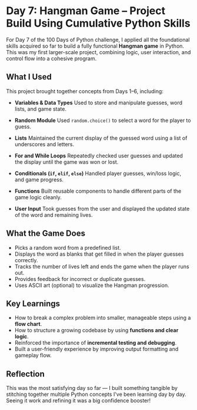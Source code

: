 # Day 7: Hangman Game – Project Build Using Cumulative Python Skills

For Day 7 of the 100 Days of Python challenge, I applied all the foundational skills acquired so far to build a fully functional **Hangman game** in Python. This was my first larger-scale project, combining logic, user interaction, and control flow into a cohesive program.

##  What I Used

This project brought together concepts from Days 1–6, including:

- **Variables & Data Types** 
  Used to store and manipulate guesses, word lists, and game state.

- **Random Module** 
  Used `random.choice()` to select a word for the player to guess.

- **Lists** 
  Maintained the current display of the guessed word using a list of underscores and letters.

- **For and While Loops** 
  Repeatedly checked user guesses and updated the display until the game was won or lost.

- **Conditionals (`if`, `elif`, `else`)** 
  Handled player guesses, win/loss logic, and game progress.

- **Functions** 
  Built reusable components to handle different parts of the game logic cleanly.

- **User Input** 
  Took guesses from the user and displayed the updated state of the word and remaining lives.

##  What the Game Does

- Picks a random word from a predefined list.
- Displays the word as blanks that get filled in when the player guesses correctly.
- Tracks the number of lives left and ends the game when the player runs out.
- Provides feedback for incorrect or duplicate guesses.
- Uses ASCII art (optional) to visualize the Hangman progression.

##  Key Learnings

- How to break a complex problem into smaller, manageable steps using a **flow chart**.
- How to structure a growing codebase by using **functions and clear logic**.
- Reinforced the importance of **incremental testing and debugging**.
- Built a user-friendly experience by improving output formatting and gameplay flow.

##  Reflection

This was the most satisfying day so far — I built something tangible by stitching together multiple Python concepts I've been learning day by day. Seeing it work and refining it was a big confidence booster!

